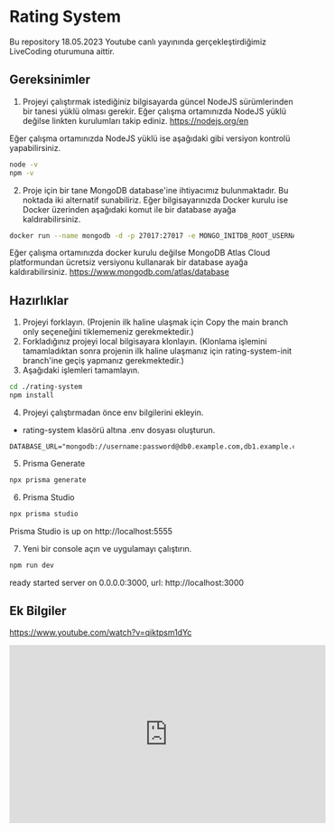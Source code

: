 # Rating System

Bu repository 18.05.2023 Youtube canlı yayınında gerçekleştirdiğimiz LiveCoding oturumuna aittir.

## Gereksinimler
1. Projeyi çalıştırmak istediğiniz bilgisayarda güncel NodeJS sürümlerinden bir tanesi yüklü olması gerekir. Eğer çalışma ortamınızda NodeJS yüklü değilse linkten kurulumları takip ediniz.
https://nodejs.org/en

Eğer çalışma ortamınızda NodeJS yüklü ise aşağıdaki gibi versiyon kontrolü yapabilirsiniz.

```bash
node -v
npm -v
```

2. Proje için bir tane MongoDB database'ine ihtiyacımız bulunmaktadır. Bu noktada iki alternatif sunabiliriz. Eğer bilgisayarınızda Docker kurulu ise Docker üzerinden aşağıdaki komut ile bir database ayağa kaldırabilirsiniz.

```bash
docker run --name mongodb -d -p 27017:27017 -e MONGO_INITDB_ROOT_USERNAME=user -e MONGO_INITDB_ROOT_PASSWORD=pass mongodb/mongodb-community-server:latest
```

Eğer çalışma ortamınızda docker kurulu değilse MongoDB Atlas Cloud platformundan ücretsiz versiyonu kullanarak bir database ayağa kaldırabilirsiniz.
https://www.mongodb.com/atlas/database

## Hazırlıklar

1. Projeyi forklayın. (Projenin ilk haline ulaşmak için Copy the main branch only seçeneğini tiklememeniz gerekmektedir.)
2. Forkladığınız projeyi local bilgisayara klonlayın. (Klonlama işlemini tamamladıktan sonra projenin ilk haline ulaşmanız için rating-system-init branch'ine geçiş yapmanız gerekmektedir.)
3. Aşağıdaki işlemleri tamamlayın.

```bash
cd ./rating-system
npm install
```

4. Projeyi çalıştırmadan önce env bilgilerini ekleyin.

- rating-system klasörü altına .env dosyası oluşturun.

```.env
DATABASE_URL="mongodb://username:password@db0.example.com,db1.example.com,db2.example.com/database"
```

5. Prisma Generate

```bash
npx prisma generate
```

6. Prisma Studio
```bash
npx prisma studio
```

Prisma Studio is up on http://localhost:5555

7. Yeni bir console açın ve uygulamayı çalıştırın.
```bash
npm run dev
```
ready started server on 0.0.0.0:3000, url: http://localhost:3000

## Ek Bilgiler

https://www.youtube.com/watch?v=qiktpsm1dYc

<iframe width="560" height="315" src="https://www.youtube.com/embed/qiktpsm1dYc" title="YouTube video player" frameborder="0" allow="accelerometer; autoplay; clipboard-write; encrypted-media; gyroscope; picture-in-picture; web-share" allowfullscreen></iframe>
